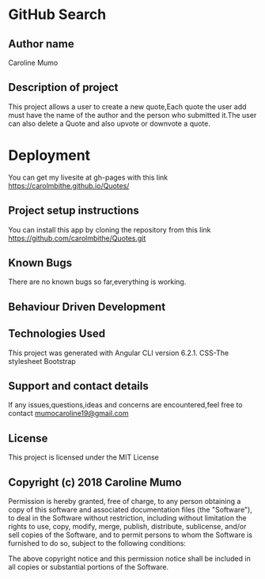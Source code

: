 # GitHub Search

## Author name
Caroline Mumo
## Description of project
This project allows a user to create a new quote,Each quote the user add must have the name of the author and the person who submitted it.The user can also delete a Quote and also upvote or downvote a quote.

# Deployment
You can get my livesite at gh-pages with this link  https://carolmbithe.github.io/Quotes/

## Project setup instructions
You can install this app by cloning the repository from this link https://github.com/carolmbithe/Quotes.git

## Known Bugs
There are no known bugs so far,everything is working.

## Behaviour Driven Development


## Technologies Used
This project was generated with Angular CLI version 6.2.1.
CSS-The stylesheet
Bootstrap

## Support and contact details
 If any issues,questions,ideas and concerns are encountered,feel free to contact mumocaroline19@gmail.com

## License
This project is licensed under the MIT License
## Copyright (c) 2018 Caroline Mumo
Permission is hereby granted, free of charge, to any person obtaining a copy
of this software and associated documentation files (the "Software"), to deal
in the Software without restriction, including without limitation the rights
to use, copy, modify, merge, publish, distribute, sublicense, and/or sell
copies of the Software, and to permit persons to whom the Software is
furnished to do so, subject to the following conditions:

The above copyright notice and this permission notice shall be included in
all copies or substantial portions of the Software.
